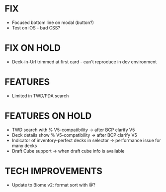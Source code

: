 # FIX
- Focused bottom line on modal (button?)
- Test on iOS - bad CSS?

# FIX ON HOLD
- Deck-in-Url trimmed at first card - can't reproduce in dev environment

# FEATURES
- Limited in TWD/PDA search

# FEATURES ON HOLD
- TWD search with % V5-compatibility -> after BCP clarify V5
- Deck details show % V5-compatibility -> after BCP clarify V5
- Indicator of inventory-perfect decks in selector -> performance issue for many decks
- Draft Cube support -> when draft cube info is available

# TECH IMPROVEMENTS
- Update to Biome v2: format sort with @?
